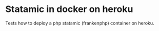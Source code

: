 # Statamic in docker on heroku

Tests how to deploy a php statamic (frankenphp) container on heroku.